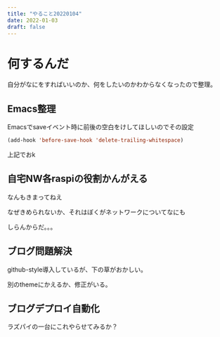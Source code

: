 ```yaml
---
title: "やること20220104"
date: 2022-01-03
draft: false
---
```

# 何するんだ

自分がなにをすればいいのか、何をしたいのかわからなくなったので整理。

## Emacs整理

Emacsでsaveイベント時に前後の空白をけしてほしいのでその設定

```lisp
(add-hook 'before-save-hook 'delete-trailing-whitespace)
```

上記でおk

## 自宅NW各raspiの役割かんがえる

なんもきまってねえ

なぜきめられないか、それはぼくがネットワークについてなにも

しらんからだ。。。

## ブログ問題解決

github-style導入しているが、下の草がおかしい。

別のthemeにかえるか、修正がいる。

## ブログデプロイ自動化

ラズパイの一台にこれやらせてみるか？
